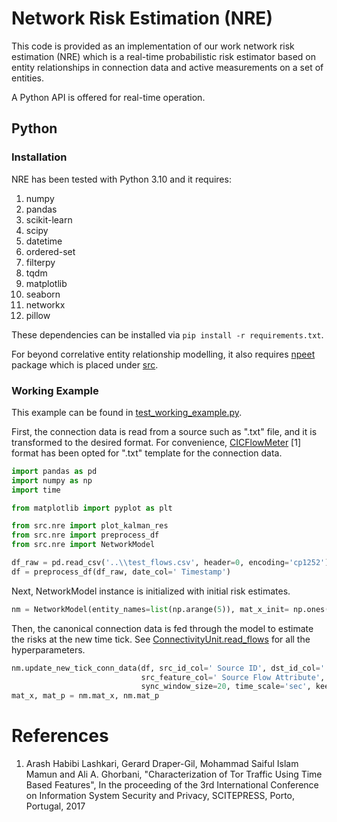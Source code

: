# Network Risk Estimation (NRE)
This code is provided as an implementation of our work 
network risk estimation (NRE) which is a real-time probabilistic 
risk estimator based on entity relationships in connection data 
and active measurements on a set of entities.

A Python API is offered for real-time operation.

## Python

### Installation
NRE has been tested with Python 3.10 and it requires:
1. numpy
2. pandas
3. scikit-learn
4. scipy
5. datetime
6. ordered-set
7. filterpy
8. tqdm
9. matplotlib
10. seaborn
11. networkx
12. pillow

These dependencies can be installed via
`
pip install -r requirements.txt
`.

For beyond correlative entity relationship modelling, it
also requires [npeet](https://github.com/gregversteeg/NPEET) 
package which is placed under [src](https://github.com/ab126/NRE/tree/main/src).


### Working Example
This example can be found in [test_working_example.py](https://github.com/ab126/NRE/blob/main/test_working_example.py).

First, the connection data is read from a source
such as ".txt" file, and it is transformed to the desired format. For convenience, [CICFlowMeter](https://www.unb.ca/cic/research/applications.html#CICFlowMeter) [1]
format has been opted for ".txt" template for the connection data.

```python
import pandas as pd
import numpy as np
import time

from matplotlib import pyplot as plt

from src.nre import plot_kalman_res
from src.nre import preprocess_df
from src.nre import NetworkModel

df_raw = pd.read_csv('..\\test_flows.csv', header=0, encoding='cp1252')
df = preprocess_df(df_raw, date_col=' Timestamp')
```
Next, NetworkModel instance is initialized with initial risk estimates.

```python
nm = NetworkModel(entity_names=list(np.arange(5)), mat_x_init= np.ones(5), mat_p_init=np.eye(5))
```
Then, the canonical connection data is fed through the model to estimate the risks at the new time tick. See [ConnectivityUnit.read_flows](https://github.com/ab126/NRE/blob/main/src/network_connectivity.py)
for all the hyperparameters.

```python
nm.update_new_tick_conn_data(df, src_id_col=' Source ID', dst_id_col=' Destination ID',
                             src_feature_col=' Source Flow Attribute', dst_feature_col=' Destination Flow Attribute',
                             sync_window_size=20, time_scale='sec', keep_unit=True)
mat_x, mat_p = nm.mat_x, nm.mat_p
```

# References
1. Arash Habibi Lashkari, Gerard Draper-Gil, Mohammad Saiful Islam Mamun and Ali A. Ghorbani, "Characterization of Tor Traffic Using Time Based Features", In the proceeding of the 3rd International Conference on Information System Security and Privacy, SCITEPRESS, Porto, Portugal, 2017

